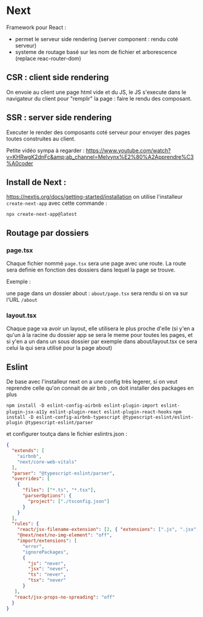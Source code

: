 # Next

Framework pour React : 

- permet le serveur side rendering (server component : rendu coté serveur)
- systeme de routage basé sur les nom de fichier et arborescence (replace reac-router-dom)

## CSR : client side rendering

On envoie au client une page html vide et du JS, le JS s'execute dans le navigateur du client pour "remplir" la page : faire le rendu des composant.

## SSR : server side rendering

Executer le render des composants coté serveur pour envoyer des pages toutes construites au client.

Petite vidéo sympa à regarder :
https://www.youtube.com/watch?v=KHRwgK2dnFc&amp;ab_channel=Melvynx%E2%80%A2Apprendre%C3%A0coder

## Install de Next :

https://nextjs.org/docs/getting-started/installation
on utilise l'installeur `create-next-app` avec cette commande :

`npx create-next-app@latest`

## Routage par dossiers

### page.tsx

Chaque fichier nommé `page.tsx` sera une page avec une route. La route sera definie en fonction des dossiers dans lequel la page se trouve.

Exemple : 

une page dans un dossier about : `about/page.tsx`
sera rendu si on va sur l'URL `/about`

### layout.tsx

Chaque page va avoir un layout, elle utilisera le plus proche d'elle (si y'en a qu'un à la racine du dossier app se sera le meme pour toutes les pages, et si y'en a un dans un sous dossier par exemple dans about/layout.tsx ce sera celui la qui sera utilisé pour la page about)

## Eslint

De base avec l'installeur next on a une config très legerer, si on veut reprendre celle qu'on connait de air bnb , on doit installer des packages en plus 

`npm install -D eslint-config-airbnb eslint-plugin-import eslint-plugin-jsx-a11y eslint-plugin-react eslint-plugin-react-hooks`
`npm install -D eslint-config-airbnb-typescript @typescript-eslint/eslint-plugin @typescript-eslint/parser`

et configurer toutça dans le fichier eslintrs.json : 

```json
{
  "extends": [
    "airbnb",
    "next/core-web-vitals"
  ],
  "parser": "@typescript-eslint/parser",
  "overrides": [
    {
      "files": ["*.ts", "*.tsx"],
      "parserOptions": {
        "project": ["./tsconfig.json"]
      }
    }
  ],
  "rules": {
    "react/jsx-filename-extension": [2, { "extensions": [".js", ".jsx", ".ts", ".tsx"] }],
    "@next/next/no-img-element": "off",
    "import/extensions": [
      "error",
      "ignorePackages",
      {
        "js": "never",
        "jsx": "never",
        "ts": "never",
        "tsx": "never"
      }
   ],
   "react/jsx-props-no-spreading": "off"
  }
}
```

